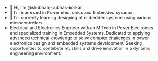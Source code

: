 - 👋 Hi, I’m @shubham-subhas-borkar
- 👀 I’m interested in Power electronics and Embedded systems.
- 🌱 I’m currently learning designing of embedded systems using various microcontrollers
- Electrical and Electronics Engineer with an M.Tech in Power Electronics and specialized training in Embedded Systems. Dedicated to applying advanced technical knowledge to solve complex challenges in
power electronics design and embedded systems development. Seeking opportunities to contribute my skills and drive innovation in a dynamic engineering environment.

<!---
shubham-subhas-borkar/shubham-subhas-borkar is a ✨ special ✨ repository because its `README.md` (this file) appears on your GitHub profile.
You can click the Preview link to take a look at your changes.
--->
